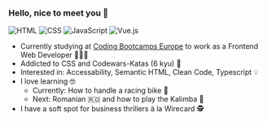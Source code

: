 ### Hello, nice to meet you :wave:

![HTML](https://img.shields.io/badge/HTML-5-red) ![CSS](https://img.shields.io/badge/CSS-3-blueviolet) ![JavaScript](https://img.shields.io/badge/ES6-JavaScript-yellow) ![Vue.js](https://img.shields.io/badge/Vue-3-brightgreen)

- Currently studying at <a href = https://github.com/coding-bootcamps-eu>Coding Bootcamps Europe</a> to work as a Frontend Web Developer 👩🏻‍💻
- Addicted to CSS and Codewars-Katas (6 kyu) 🤟
- Interested in: Accessability, Semantic HTML, Clean Code, Typescript 💡
- I love learning 🤓
  - Currently: How to handle a racing bike 🚴
  - Next: Romanian 🇷🇴 and how to play the Kalimba 🎵
- I have a soft spot for business thrillers à la Wirecard 🕵️
